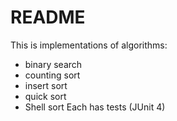 # README #

This is implementations of algorithms:
- binary search
- counting sort
- insert sort
- quick sort
- Shell sort
Each has tests (JUnit 4)